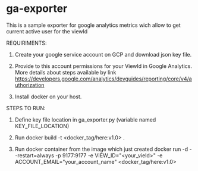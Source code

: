 # ga-exporter

This is a sample exporter for google analytics metrics wich allow to get current active user for the viewId

REQUIRIMENTS:

1) Create your google service account on GCP and download json key file.

2) Provide to this account permissions for your ViewId in Google Analytics.
   More details about steps available by link https://developers.google.com/analytics/devguides/reporting/core/v4/authorization

3) Install docker on your host.


STEPS TO RUN:

1) Define key file location in ga_exporter.py (variable named KEY_FILE_LOCATION)

2) Run docker build -t <docker_tag/here:v1.0> .

3) Run docker container from the image which just created
   docker run -d --restart=always -p 9177:9177 -e VIEW_ID="<your_vieId>" -e ACCOUNT_EMAIL="your_account_name" <docker_tag/here:v1.0>

